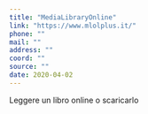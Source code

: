 ```yaml
---
title: "MediaLibraryOnline"
link: "https://www.mlolplus.it/"
phone: ""
mail: ""
address: ""
coord: ""
source: ""
date: 2020-04-02
---
```


Leggere un libro online o scaricarlo
